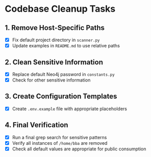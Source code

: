# Codebase Cleanup Tasks

## 1. Remove Host-Specific Paths

- [x] Fix default project directory in `scanner.py`
- [x] Update examples in `README.md` to use relative paths

## 2. Clean Sensitive Information

- [x] Replace default Neo4j password in `constants.py`
- [x] Check for other sensitive information

## 3. Create Configuration Templates

- [x] Create `.env.example` file with appropriate placeholders

## 4. Final Verification

- [x] Run a final grep search for sensitive patterns
- [x] Verify all instances of `/home/bba` are removed
- [x] Check all default values are appropriate for public consumption
